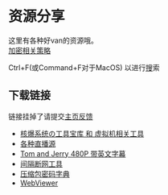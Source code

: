 # 资源分享
这里有各种好van的资源哦。<br>
[加密相关策略](/resource-share/sharing/boom-system#%E5%85%B3%E4%BA%8E%E5%8A%A0%E5%AF%86%E7%AD%96%E7%95%A5)

Ctrl+F(或Command+F对于MacOS) 以进行[搜](/search.html)索

## 下载链接
链接挂掉了请提交[主页反馈](//github.com/kdXiaoyi/kdxiaoyi.github.io/issues/new/choose)
* [核爆系统の工具宝库 和 虚拟机相关工具](./sharing/boom-system)
* [各种直播源](./sharing/live-video)
* [Tom and Jerry 480P 带英文字幕](/resource-share/sharing/tom-and-jerry)
* [间隔断网工具](./sharing/stop-internet)
* [压缩包密码字典](https://kdx233.github.io/Passwords/)
* [WebViewer](/Project/WebViewer/)

<!-- * [数学工具箱](/blogs/2022/5) -->